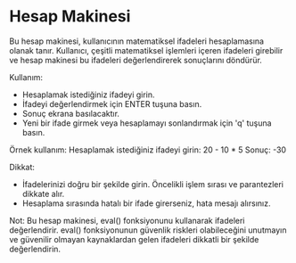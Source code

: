 # Hesap Makinesi

Bu hesap makinesi, kullanıcının matematiksel ifadeleri hesaplamasına olanak tanır.
Kullanıcı, çeşitli matematiksel işlemleri içeren ifadeleri girebilir ve hesap makinesi bu ifadeleri
değerlendirerek sonuçlarını döndürür.

Kullanım:
- Hesaplamak istediğiniz ifadeyi girin.
- İfadeyi değerlendirmek için ENTER tuşuna basın.
- Sonuç ekrana basılacaktır.
- Yeni bir ifade girmek veya hesaplamayı sonlandırmak için 'q' tuşuna basın.

Örnek kullanım:
Hesaplamak istediğiniz ifadeyi girin: 20 - 10 * 5
Sonuç: -30

Dikkat:
- İfadelerinizi doğru bir şekilde girin. Öncelikli işlem sırası ve parantezleri dikkate alır.
- Hesaplama sırasında hatalı bir ifade girerseniz, hata mesajı alırsınız.

Not: Bu hesap makinesi, eval() fonksiyonunu kullanarak ifadeleri değerlendirir. eval() fonksiyonunun güvenlik riskleri olabileceğini unutmayın
ve güvenilir olmayan kaynaklardan gelen ifadeleri dikkatli bir şekilde değerlendirin.
